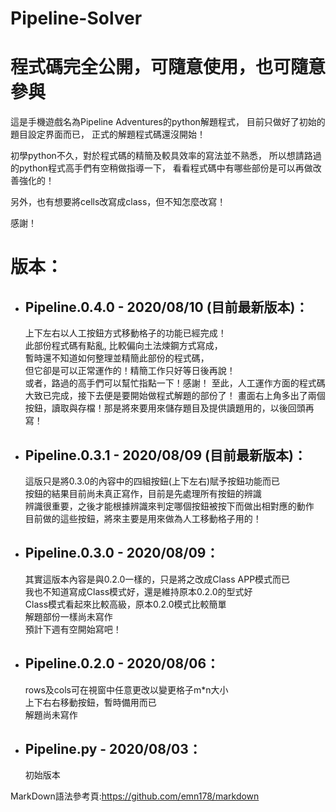 # Pipeline-Solver
# 程式碼完全公開，可隨意使用，也可隨意參與

這是手機遊戲名為Pipeline Adventures的python解題程式，
目前只做好了初始的題目設定界面而已，
正式的解題程式碼還沒開始！

初學python不久，對於程式碼的精簡及較具效率的寫法並不熟悉，
所以想請路過的python程式高手們有空稍做指導一下，
看看程式碼中有哪些部份是可以再做改善強化的！

另外，也有想要將cells改寫成class，但不知怎麼改寫！

感謝！

# 版本：
* ## Pipeline.0.4.0 - 2020/08/10 (目前最新版本)： <br>
  上下左右以人工按鈕方式移動格子的功能已經完成！<br>
  此部份程式碼有點亂, 比較偏向土法煉鋼方式寫成，<br>
  暫時還不知道如何整理並精簡此部份的程式碼，<br>
  但它卻是可以正常運作的！精簡工作只好等日後再說！<br>
  或者，路過的高手們可以幫忙指點一下！感謝！
  至此，人工運作方面的程式碼大致已完成，接下去便是要開始做程式解題的部份了！
  畫面右上角多出了兩個按鈕，讀取與存檔！那是將來要用來儲存題目及提供讀題用的，以後回頭再寫！
  
* ## Pipeline.0.3.1 - 2020/08/09 (目前最新版本)： <br>
  這版只是將0.3.0的內容中的四組按鈕(上下左右)賦予按鈕功能而已<br>
  按鈕的結果目前尚未真正寫作，目前是先處理所有按鈕的辨識<br>
  辨識很重要，之後才能根據辨識來判定哪個按鈕被按下而做出相對應的動作<br>
  目前做的這些按鈕，將來主要是用來做為人工移動格子用的！
  
* ## Pipeline.0.3.0 - 2020/08/09： <br>
  其實這版本內容是與0.2.0一樣的，只是將之改成Class APP模式而已<br>
  我也不知道寫成Class模式好，還是維持原本0.2.0的型式好<br>
  Class模式看起來比較高級，原本0.2.0模式比較簡單<br>
  解題部份一樣尚未寫作<br>
  預計下週有空開始寫吧！
  
* ## Pipeline.0.2.0 - 2020/08/06： <br>
  rows及cols可在視窗中任意更改以變更格子m*n大小<br>
  上下右右移動按鈕，暫時備用而已<br>
  解題尚未寫作
  
* ## Pipeline.py - 2020/08/03： <br>
  初始版本

MarkDown語法參考頁:https://github.com/emn178/markdown
